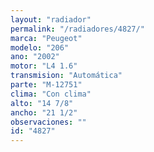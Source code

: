 ```yaml
---
layout: "radiador"
permalink: "/radiadores/4827/"
marca: "Peugeot"
modelo: "206"
ano: "2002"
motor: "L4 1.6"
transmision: "Automática"
parte: "M-12751"
clima: "Con clima"
alto: "14 7/8"
ancho: "21 1/2"
observaciones: ""
id: "4827"
---
```



